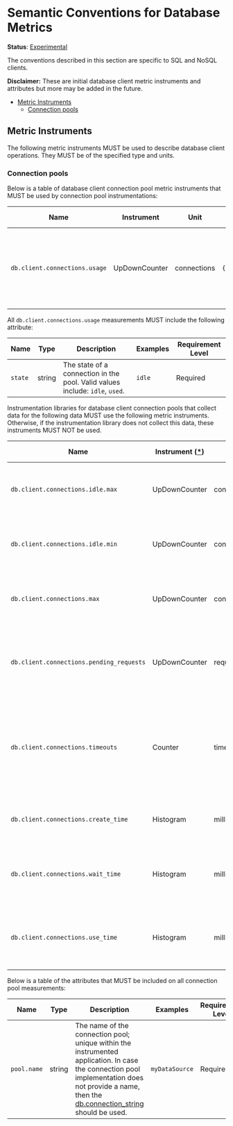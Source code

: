 <!--- Hugo front matter used to generate the website version of this page:
linkTitle: Metrics
--->

# Semantic Conventions for Database Metrics

**Status**: [Experimental][DocumentStatus]

The conventions described in this section are specific to SQL and NoSQL clients.

**Disclaimer:** These are initial database client metric instruments and attributes but more may be added in the future.

<!-- Re-generate TOC with `markdown-toc --no-first-h1 -i` -->

<!-- toc -->

- [Metric Instruments](#metric-instruments)
  * [Connection pools](#connection-pools)

<!-- tocstop -->

## Metric Instruments

The following metric instruments MUST be used to describe database client operations. They MUST be of the specified type
and units.

### Connection pools

Below is a table of database client connection pool metric instruments that MUST be used by connection pool
instrumentations:

| Name                          | Instrument                 | Unit        | Unit ([UCUM](/docs/general/metrics-general.md#instrument-units)) | Description                                                                               |
|-------------------------------|----------------------------|-------------|-------------------------------------------|-------------------------------------------------------------------------------------------|
| `db.client.connections.usage` | UpDownCounter | connections | `{connection}`                           | The number of connections that are currently in state described by the `state` attribute. |

All `db.client.connections.usage` measurements MUST include the following attribute:

| Name    | Type   | Description                                                                  | Examples | Requirement Level |
|---------|--------|------------------------------------------------------------------------------|----------|-------------------|
| `state` | string | The state of a connection in the pool. Valid values include: `idle`, `used`. | `idle`   | Required          |

Instrumentation libraries for database client connection pools that collect data for the following data MUST use the
following metric instruments. Otherwise, if the instrumentation library does not collect this data, these instruments
MUST NOT be used.

| Name                                     | Instrument ([*](/docs/general/metrics-general.md#instrument-types)) | Unit         | Unit ([UCUM](/docs/general/metrics-general.md#instrument-units)) | Description                                                                                       |
|------------------------------------------|----------------------------------------------|--------------|-------------------------------------------|---------------------------------------------------------------------------------------------------|
| `db.client.connections.idle.max`         | UpDownCounter                                | connections  | `{connection}`                           | The maximum number of idle open connections allowed.                                              |
| `db.client.connections.idle.min`         | UpDownCounter                                | connections  | `{connection}`                           | The minimum number of idle open connections allowed.                                              |
| `db.client.connections.max`              | UpDownCounter                                | connections  | `{connection}`                           | The maximum number of open connections allowed.                                                   |
| `db.client.connections.pending_requests` | UpDownCounter                                | requests     | `{request}`                              | The number of pending requests for an open connection, cumulative for the entire pool.            |
| `db.client.connections.timeouts`         | Counter                                      | timeouts     | `{timeout}`                              | The number of connection timeouts that have occurred trying to obtain a connection from the pool. |
| `db.client.connections.create_time`      | Histogram                                    | milliseconds | `ms`                                      | The time it took to create a new connection.                                                      |
| `db.client.connections.wait_time`        | Histogram                                    | milliseconds | `ms`                                      | The time it took to obtain an open connection from the pool.                                      |
| `db.client.connections.use_time`         | Histogram                                    | milliseconds | `ms`                                      | The time between borrowing a connection and returning it to the pool.                             |

Below is a table of the attributes that MUST be included on all connection pool measurements:

| Name        | Type   | Description                                                                  | Examples       | Requirement Level |
|-------------|--------|------------------------------------------------------------------------------|----------------|-------------------|
| `pool.name` | string | The name of the connection pool; unique within the instrumented application. In case the connection pool implementation does not provide a name, then the [db.connection_string](/docs/database/database-spans.md#connection-level-attributes) should be used. | `myDataSource` | Required          |

[DocumentStatus]: https://github.com/open-telemetry/opentelemetry-specification/blob/v1.21.0/specification/document-status.md
